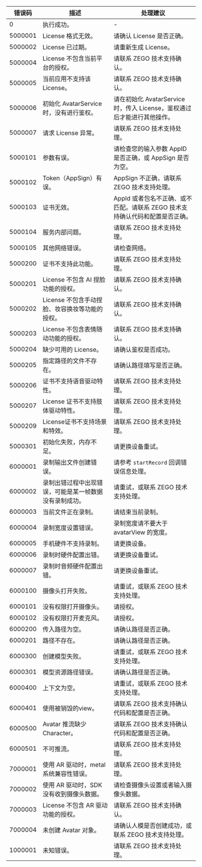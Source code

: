 | 错误码 | 描述 | 处理建议 |
| ----- | ---- | ------- |
| 0 | 执行成功。| - |
| 5000001 | License 格式无效。 | 请确认 License 是否正确。|
| 5000002 | License 已过期。 | 请重新生成 License。|
| 5000004 | License 不包含当前平台的授权。 | 请联系 ZEGO 技术支持确认。 |
| 5000005 | 当前应用不支持该 License。 | 请联系 ZEGO 技术支持确认。 |
| 5000006 | 初始化 AvatarService 时，没有进行鉴权。 | 请在初始化 AvatarService 时，传入 License，鉴权通过后才能进行其他操作。 |
| 5000007 | 请求 License 异常。 | 请联系 ZEGO 技术支持处理。 |
| 5000101 | 参数有误。 | 请检查您的输入参数 AppID 是否正确，或 AppSign 是否为空。 |
| 5000102 | Token（AppSign）有误。 | AppSign 不正确，请联系 ZEGO 技术支持处理。 |
| 5000103 | 证书无效。 | AppId 或者包名不正确、或不匹配。请联系 ZEGO 技术支持确认代码和配置是否正确。 |
| 5000104 | 服务内部问题。 | 请联系 ZEGO 技术支持处理。 |
| 5000105 | 其他网络错误。 | 请检查网络。 |
| 5000200 | 证书不支持此功能。 | 请联系 ZEGO 技术支持处理。 |
| 5000201 | License 不包含 AI 捏脸功能的授权。 | 请联系 ZEGO 技术支持确认。 |
| 5000202 | License 不包含手动捏脸、妆容换妆等功能的授权。 | 请联系 ZEGO 技术支持确认。 |
| 5000203 | License 不包含表情随动功能的授权。| 请联系 ZEGO 技术支持确认。 |
| 5000204 | 缺少可用的 License。 | 请确认鉴权是否成功。 |
| 5000205 | 指定路径的文件不存在。 | 请确认路径填写是否正确。 |
| 5000206 | 证书不支持语音驱动特性。 | 请联系 ZEGO 技术支持处理。 |
| 5000207 | License 证书不支持肢体驱动特性。 | 请联系 ZEGO 技术支持处理。 |
| 5000209 | License证书不支持场景和特效。 | 请联系 ZEGO 技术支持处理。 |
| 5000301 | 初始化失败，内存不足。 | 请更换设备重试。 |
| 6000001 | 录制输出文件创建错误。 | 请参考 `startRecord` 回调错误信息处理。 |
| 6000002 | 录制出错过程中出现错误，可能是某一帧数据没有录制成功。| 请重试，或联系 ZEGO 技术支持处理。|
| 6000003 | 当前文件正在录制。 | 请结束当前录制。 |
| 6000004 | 录制宽度设置错误。 | 录制宽度请不要大于 avatarView 的宽度。 |
| 6000005 | 手机硬件不支持录制。 | 请更换设备。 |
| 6000006 | 录制时硬件配置出错。 | 请更换设备重试。 |
| 6000007 | 录制时音频硬件配置出错。 | 请更换设备重试。 |
| 6000100 | 摄像头打开失败。 | 请重试，或联系 ZEGO 技术支持处理。 |
| 6000101 | 没有权限打开摄像头。 | 请授权。 |
| 6000102 | 没有权限打开麦克风。 | 请授权。 |
| 6000200 | 传入路径为空。 | 请确认路径是否正确。 |
| 6000201 | 路径不存在。 | 请确认路径是否正确。 |
| 6000300 | 创建模型失败。 | 请重试，或联系 ZEGO 技术支持处理。 |
| 6000301 | 模型资源路径错误。 | 请确认路径是否正确。 |
| 6000400 | 上下文为空。 | 请重试，或联系 ZEGO 技术支持处理。 |
| 6000401 | 使用被销毁的view。 | 请联系 ZEGO 技术支持确认代码和配置是否正确。 |
| 6000500 | Avatar 推流缺少 Character。 | 请联系 ZEGO 技术支持确认代码和配置是否正确。 |
| 6000501 | 不可推流。 | 请联系 ZEGO 技术支持处理。 |
| 7000001 | 使用 AR 驱动时，metal 系统兼容性错误。 | 请联系 ZEGO 技术支持处理。 |
| 7000002 | 使用 AR 驱动时，SDK 没有收到摄像头数据。 | 请检查摄像头设置或者输入摄像头数据。 |
| 7000003 | License 不包含 AR 驱动功能的授权。 | 请联系 ZEGO 技术支持确认。 |
| 7000004 | 未创建 Avatar 对象。 | 请确认人模是否创建成功，或联系 ZEGO 技术支持处理。 |
| 1000001 | 未知错误。 | 请联系 ZEGO 技术支持处理。 |































